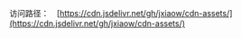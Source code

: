 访问路径：　[https://cdn.jsdelivr.net/gh/jxiaow/cdn-assets/](https://cdn.jsdelivr.net/gh/jxiaow/cdn-assets/)
